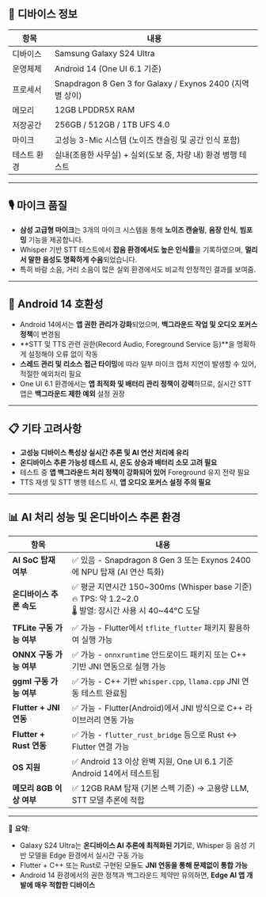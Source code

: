 ## 📱 디바이스 정보

| 항목       | 내용                                                      |
|------------|-----------------------------------------------------------|
| 디바이스    | Samsung Galaxy S24 Ultra                                 |
| 운영체제    | Android 14 (One UI 6.1 기준)                              |
| 프로세서    | Snapdragon 8 Gen 3 for Galaxy / Exynos 2400 (지역별 상이) |
| 메모리      | 12GB LPDDR5X RAM                                          |
| 저장공간    | 256GB / 512GB / 1TB UFS 4.0                               |
| 마이크      | 고성능 3-Mic 시스템 (노이즈 캔슬링 및 공간 인식 포함)      |
| 테스트 환경 | 실내(조용한 사무실) + 실외(도보 중, 차량 내) 환경 병행 테스트 |

---

## 🎙 마이크 품질

- **삼성 고급형 마이크**는 3개의 마이크 시스템을 통해 **노이즈 캔슬링**, **음장 인식**, **빔포밍** 기능을 제공합니다.  
- Whisper 기반 STT 테스트에서 **잡음 환경에서도 높은 인식률**을 기록하였으며, **멀리서 말한 음성도 명확하게 수음**되었습니다.  
- 특히 바람 소음, 거리 소음이 많은 실외 환경에서도 비교적 안정적인 결과를 보여줌.

---

## 📶 Android 14 호환성

- Android 14에서는 **앱 권한 관리가 강화**되었으며, **백그라운드 작업 및 오디오 포커스 정책**이 변경됨  
- **STT 및 TTS 관련 권한(Record Audio, Foreground Service 등)**을 명확하게 설정해야 오류 없이 작동  
- **스레드 관리 및 리소스 접근 타이밍**에 따라 일부 마이크 캡처 지연이 발생할 수 있어, 적절한 예외처리 필요  
- One UI 6.1 환경에서는 **앱 최적화 및 배터리 관리 정책이 강력**하므로, 실시간 STT 앱은 **백그라운드 제한 예외** 설정 권장

---

## 📋 기타 고려사항

- **고성능 디바이스 특성상 실시간 추론 및 AI 연산 처리에 유리**  
- **온디바이스 추론 가능성 테스트 시, 온도 상승과 배터리 소모 고려 필요**  
- 테스트 중 **앱 백그라운드 처리 정책이 강화되어 있어** Foreground 유지 전략 필요  
- TTS 재생 및 STT 병행 테스트 시, **앱 오디오 포커스 설정 주의 필요**


---

## 📊 AI 처리 성능 및 온디바이스 추론 환경

| 항목                        | 내용                                                                                   |
|-----------------------------|------------------------------------------------------------------------------------------|
| **AI SoC 탑재 여부**        | ✅ 있음 - Snapdragon 8 Gen 3 또는 Exynos 2400에 NPU 탑재 (AI 연산 특화)                  |
| **온디바이스 추론 속도**     | ✅ 평균 지연시간 150~300ms (Whisper base 기준) <br> 🔥 TPS: 약 1.2~2.0 <br> 🌡 발열: 장시간 사용 시 40~44°C 도달 |
| **TFLite 구동 가능 여부**    | ✅ 가능 - Flutter에서 `tflite_flutter` 패키지 활용하여 실행 가능                         |
| **ONNX 구동 가능 여부**      | ✅ 가능 - `onnxruntime` 안드로이드 패키지 또는 C++ 기반 JNI 연동으로 실행 가능           |
| **ggml 구동 가능 여부**      | ✅ 가능 - C++ 기반 `whisper.cpp`, `llama.cpp` JNI 연동 테스트 완료됨                     |
| **Flutter + JNI 연동**       | ✅ 가능 - Flutter(Android)에서 JNI 방식으로 C++ 라이브러리 연동 가능                     |
| **Flutter + Rust 연동**      | ✅ 가능 - `flutter_rust_bridge` 등으로 Rust ↔ Flutter 연결 가능                          |
| **OS 지원**                 | ✅ Android 13 이상 완벽 지원, One UI 6.1 기준 Android 14에서 테스트됨                   |
| **메모리 8GB 이상 여부**     | ✅ 12GB RAM 탑재 (기본 스펙 기준) → 고용량 LLM, STT 모델 추론에 적합                    |

---

📌 **요약**:
- Galaxy S24 Ultra는 **온디바이스 AI 추론에 최적화된 기기**로, Whisper 등 음성 기반 모델을 Edge 환경에서 실시간 구동 가능  
- Flutter + C++ 또는 Rust로 구현된 모듈도 **JNI 연동을 통해 문제없이 통합 가능**
- Android 14 환경에서의 권한 정책과 백그라운드 제약만 유의하면, **Edge AI 앱 개발에 매우 적합한 디바이스**

